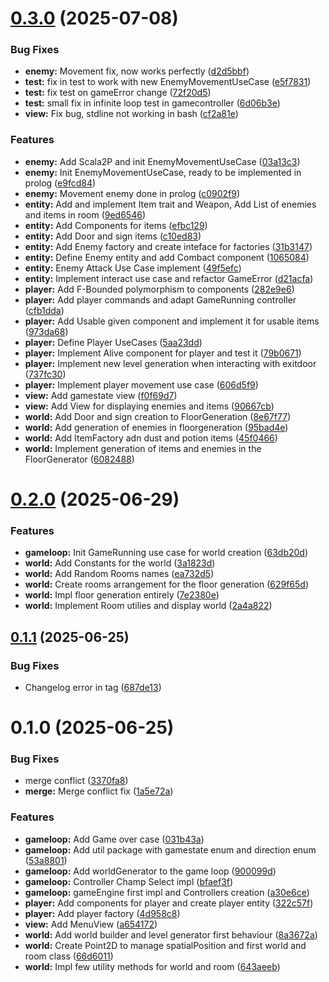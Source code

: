 # [0.3.0](https://github.com/ferriforty/PPS-24-Scalata/compare/v0.2.0...v0.3.0) (2025-07-08)


### Bug Fixes

* **enemy:** Movement fix, now works perfectly ([d2d5bbf](https://github.com/ferriforty/PPS-24-Scalata/commit/d2d5bbfb5c4859b1b985f4bf32510f4fa4047aec))
* **test:** fix in test to work with new EnemyMovementUseCase ([e5f7831](https://github.com/ferriforty/PPS-24-Scalata/commit/e5f78319789fd3de1bc28a2fafb675ec83244851))
* **test:** fix test on gameError change ([72f20d5](https://github.com/ferriforty/PPS-24-Scalata/commit/72f20d5c8088ce0aafc0351a4c2774a9a3307570))
* **test:** small fix in infinite loop test in gamecontroller ([6d06b3e](https://github.com/ferriforty/PPS-24-Scalata/commit/6d06b3ecfa416e4cab45ee7ae9a05a801f3a0a30))
* **view:** Fix bug, stdline not working in bash ([cf2a81e](https://github.com/ferriforty/PPS-24-Scalata/commit/cf2a81e5c1182c002254854f81149eea14d5ac63))


### Features

* **enemy:** Add Scala2P and init EnemyMovementUseCase ([03a13c3](https://github.com/ferriforty/PPS-24-Scalata/commit/03a13c32029dc01904418f31991993fc7b830870))
* **enemy:** Init EnemyMovementUseCase, ready to be implemented in prolog ([e9fcd84](https://github.com/ferriforty/PPS-24-Scalata/commit/e9fcd84e192e3a59553a77b21a53b1c2a590ae31))
* **enemy:** Movement enemy done in prolog ([c0902f9](https://github.com/ferriforty/PPS-24-Scalata/commit/c0902f9dd5ccd7b43a2c44771d10c3b0ae0cb40f))
* **entity:** Add and implement Item trait and Weapon, Add List of enemies and items in room ([9ed6546](https://github.com/ferriforty/PPS-24-Scalata/commit/9ed6546b1e9311cca483b322a3f814e78a027ddb))
* **entity:** Add Components for items ([efbc129](https://github.com/ferriforty/PPS-24-Scalata/commit/efbc1292c229ebfb3e65506d7c7cff87ab799157))
* **entity:** Add Door and sign items ([c10ed83](https://github.com/ferriforty/PPS-24-Scalata/commit/c10ed833d654f4b335a92cbf5e5b23254aa79341))
* **entity:** Add Enemy factory and create inteface for factories ([31b3147](https://github.com/ferriforty/PPS-24-Scalata/commit/31b314795dbf3bbb70224a02d4e515f61fe9bc64))
* **entity:** Define Enemy entity and add Combact component ([1065084](https://github.com/ferriforty/PPS-24-Scalata/commit/1065084161ff8a746cc73b57a0028a48117805fa))
* **entity:** Enemy Attack Use Case implement ([49f5efc](https://github.com/ferriforty/PPS-24-Scalata/commit/49f5efc6f346171371616bca9290ab107781d139))
* **entity:** Implement interact use case and refactor GameError ([d21acfa](https://github.com/ferriforty/PPS-24-Scalata/commit/d21acfae4034cdba681aad65643ec67630234b46))
* **player:** Add F-Bounded polymorphism to components ([282e9e6](https://github.com/ferriforty/PPS-24-Scalata/commit/282e9e6f10eda59de1feaaf95774d54fe59616d4))
* **player:** Add player commands and adapt GameRunning controller ([cfb1dda](https://github.com/ferriforty/PPS-24-Scalata/commit/cfb1dda92918c5c35906ce912a4fcb152b9100dc))
* **player:** Add Usable given component and implement it for usable items ([973da68](https://github.com/ferriforty/PPS-24-Scalata/commit/973da6857f78bd09dbeb9aefbc3343c0b1790fca))
* **player:** Define Player UseCases ([5aa23dd](https://github.com/ferriforty/PPS-24-Scalata/commit/5aa23dda4079759e8c5b0b8e3183c48087e01e18))
* **player:** Implement Alive component for player and test it ([79b0671](https://github.com/ferriforty/PPS-24-Scalata/commit/79b0671b4743e16b25ff5067ec20634117fdad05))
* **player:** Implement new level generation when interacting with exitdoor ([737fc30](https://github.com/ferriforty/PPS-24-Scalata/commit/737fc3090bdb3e8ec1bf689df799ea26d614c19b))
* **player:** Implement player movement use case ([606d5f9](https://github.com/ferriforty/PPS-24-Scalata/commit/606d5f93ddd44c8125da2f71201cb93fe531a6b5))
* **view:** Add gamestate view ([f0f69d7](https://github.com/ferriforty/PPS-24-Scalata/commit/f0f69d7aac2d8a5315362851fe1437e577245caa))
* **view:** Add View for displaying enemies and items ([90667cb](https://github.com/ferriforty/PPS-24-Scalata/commit/90667cbdcf00496b3bafbd4dd4e405ad103369e4))
* **world:** Add Door and sign creation to FloorGeneration ([8e67f77](https://github.com/ferriforty/PPS-24-Scalata/commit/8e67f771bc251661f6fbe02f3ab0bc409f51ad74))
* **world:** Add generation of enemies in floorgeneration ([95bad4e](https://github.com/ferriforty/PPS-24-Scalata/commit/95bad4e5d81f73b3f903382173a55aba982fc7c3))
* **world:** Add ItemFactory adn dust and potion items ([45f0466](https://github.com/ferriforty/PPS-24-Scalata/commit/45f0466dafbc64ce10d4be4f77dc24a4bfceeaa0))
* **world:** Implement generation of items and enemies in the FloorGenerator ([6082488](https://github.com/ferriforty/PPS-24-Scalata/commit/6082488911e25518f7a6ef950521e28a3548f962))

# [0.2.0](https://github.com/ferriforty/PPS-24-Scalata/compare/v0.1.1...v0.2.0) (2025-06-29)


### Features

* **gameloop:** Init GameRunning use case for world creation ([63db20d](https://github.com/ferriforty/PPS-24-Scalata/commit/63db20d8de9a4c9505cbf4997f4632ef9206c630))
* **world:** Add Constants for the world ([3a1823d](https://github.com/ferriforty/PPS-24-Scalata/commit/3a1823df4ae2a46f042e16d89648d9b2527d0dbe))
* **world:** Add Random Rooms names ([ea732d5](https://github.com/ferriforty/PPS-24-Scalata/commit/ea732d50bbf88296b4ce74ccd1c26ef377b66b83))
* **world:** Create rooms arrangement for the floor generation ([629f65d](https://github.com/ferriforty/PPS-24-Scalata/commit/629f65de81aaf5b85f4ad4d73608271d25dc0339))
* **world:** Impl floor generation entirely ([7e2380e](https://github.com/ferriforty/PPS-24-Scalata/commit/7e2380ea927a8b0d4cba16e92f349bd11725966c))
* **world:** Implement Room utilies and display world ([2a4a822](https://github.com/ferriforty/PPS-24-Scalata/commit/2a4a82281f260cce23d9f90c2f501fdc322faf9d))

## [0.1.1](https://github.com/ferriforty/PPS-24-Scalata/compare/v0.1.0...v0.1.1) (2025-06-25)


### Bug Fixes

* Changelog error in tag ([687de13](https://github.com/ferriforty/PPS-24-Scalata/commit/687de1372d045c3f0b2a0c4dc65d69d68e6b4676))

# 0.1.0 (2025-06-25)


### Bug Fixes

* merge conflict ([3370fa8](https://github.com/ferriforty/PPS-24-Scalata/commit/3370fa843468227c23695e9adf60afe12e3d63e0))
* **merge:** Merge conflict fix ([1a5e72a](https://github.com/ferriforty/PPS-24-Scalata/commit/1a5e72ae42400eabd06f366d13f0375b8d327952))


### Features

* **gameloop:** Add Game over case ([031b43a](https://github.com/ferriforty/PPS-24-Scalata/commit/031b43a13020f3484d8f2992ecc10f07f15eb451))
* **gameloop:** Add util package with gamestate enum and direction enum ([53a8801](https://github.com/ferriforty/PPS-24-Scalata/commit/53a88012d4ea428b17d6700f942153138c3f7d49))
* **gameloop:** Add worldGenerator to the game loop ([900099d](https://github.com/ferriforty/PPS-24-Scalata/commit/900099d9aff02d2bfc175db2abfd4f6df48a97b4))
* **gameloop:** Controller Champ Select impl ([bfaef3f](https://github.com/ferriforty/PPS-24-Scalata/commit/bfaef3feca163134fcbfecfd3b7317f7e0cbdb02))
* **gameloop:** gameEngine first impl and Controllers creation ([a30e6ce](https://github.com/ferriforty/PPS-24-Scalata/commit/a30e6ceeec67143490b0cdbad433c3770fe4ee55))
* **player:** Add components for player and create player entity ([322c57f](https://github.com/ferriforty/PPS-24-Scalata/commit/322c57fccb63dcb77a0d65509795c533c65f0888))
* **player:** Add player factory ([4d958c8](https://github.com/ferriforty/PPS-24-Scalata/commit/4d958c873d8d8bee3e0402151a915a16467880f8))
* **view:** Add MenuView ([a654172](https://github.com/ferriforty/PPS-24-Scalata/commit/a65417238df19b1d0881ea9c7a53b97e3ce496ce))
* **world:** Add world builder and level generator first behaviour ([8a3672a](https://github.com/ferriforty/PPS-24-Scalata/commit/8a3672a5d407d3da5aa12bbe46f58ddebe2de9bd))
* **world:** Create Point2D to manage spatialPosition and first world and room class ([66d6011](https://github.com/ferriforty/PPS-24-Scalata/commit/66d6011ba1d399a2d4c5c6bfb49b4c568453199d))
* **world:** Impl few utility methods for world and room ([643aeeb](https://github.com/ferriforty/PPS-24-Scalata/commit/643aeebf852fc1bce9691f5bf31921020b40dcf8))
